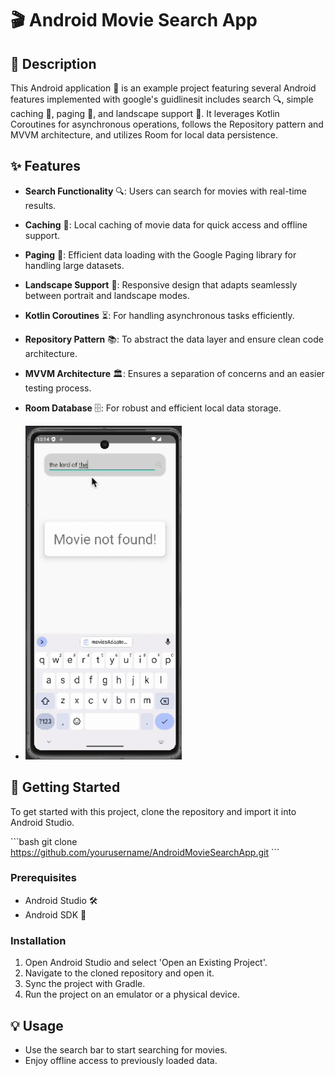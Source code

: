 
# 🎬 Android Movie Search App

## 📝 Description
This Android application 📱 is an example project featuring several Android features implemented with google's guidlinesit includes search 🔍, simple caching 💾, paging 📄, and landscape support 🌄. It leverages Kotlin Coroutines for asynchronous operations, follows the Repository pattern and MVVM architecture, and utilizes Room for local data persistence.

## ✨ Features
- **Search Functionality** 🔍: Users can search for movies with real-time results.
- **Caching** 💾: Local caching of movie data for quick access and offline support.
- **Paging** 📄: Efficient data loading with the  Google Paging library for handling large datasets.
- **Landscape Support** 🌄: Responsive design that adapts seamlessly between portrait and landscape modes.
- **Kotlin Coroutines** ⏳: For handling asynchronous tasks efficiently.
- **Repository Pattern** 📚: To abstract the data layer and ensure clean code architecture.
- **MVVM Architecture** 🏛️: Ensures a separation of concerns and an easier testing process.
- **Room Database** 🗄️: For robust and efficient local data storage.

- <img src="https://github.com/zivkesten/PagingMovies/blob/master/sample.gif" width="250">

## 🚀 Getting Started
To get started with this project, clone the repository and import it into Android Studio.

\```bash
git clone https://github.com/yourusername/AndroidMovieSearchApp.git
\```

### Prerequisites
- Android Studio 🛠️
- Android SDK 📱

### Installation
1. Open Android Studio and select 'Open an Existing Project'.
2. Navigate to the cloned repository and open it.
3. Sync the project with Gradle.
4. Run the project on an emulator or a physical device.

## 💡 Usage
- Use the search bar to start searching for movies.
- Enjoy offline access to previously loaded data.


